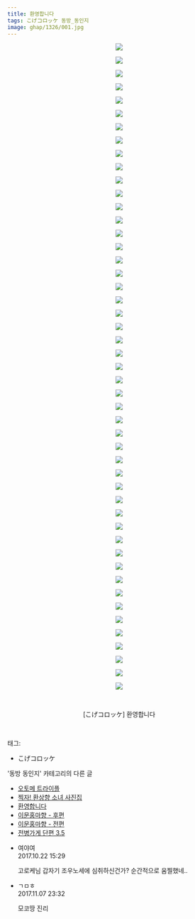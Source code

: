 ```yaml
---
title: 환영합니다
tags: こげコロッケ 동방_동인지
image: ghap/1326/001.jpg
---
```

<div class="article">
<p style="text-align: center; clear: none; float: none;"><img src="{{ site.nasurl }}/ghap/1326/001.jpg"/></p>
<p style="text-align: center; clear: none; float: none;"><img src="{{ site.nasurl }}/ghap/1326/002.jpg"/></p>
<p style="text-align: center; clear: none; float: none;"><img src="{{ site.nasurl }}/ghap/1326/003.jpg"/></p>
<p style="text-align: center; clear: none; float: none;"><img src="{{ site.nasurl }}/ghap/1326/004.jpg"/></p>
<p style="text-align: center; clear: none; float: none;"><img src="{{ site.nasurl }}/ghap/1326/005.jpg"/></p>
<p style="text-align: center; clear: none; float: none;"><img src="{{ site.nasurl }}/ghap/1326/006.jpg"/></p>
<p style="text-align: center; clear: none; float: none;"><img src="{{ site.nasurl }}/ghap/1326/007.jpg"/></p>
<p style="text-align: center; clear: none; float: none;"><img src="{{ site.nasurl }}/ghap/1326/008.jpg"/></p>
<p style="text-align: center; clear: none; float: none;"><img src="{{ site.nasurl }}/ghap/1326/009.jpg"/></p>
<p style="text-align: center; clear: none; float: none;"><img src="{{ site.nasurl }}/ghap/1326/010.jpg"/></p>
<p style="text-align: center; clear: none; float: none;"><img src="{{ site.nasurl }}/ghap/1326/011.jpg"/></p>
<p style="text-align: center; clear: none; float: none;"><img src="{{ site.nasurl }}/ghap/1326/012.jpg"/></p>
<p style="text-align: center; clear: none; float: none;"><img src="{{ site.nasurl }}/ghap/1326/013.jpg"/></p>
<p style="text-align: center; clear: none; float: none;"><img src="{{ site.nasurl }}/ghap/1326/014.jpg"/></p>
<p style="text-align: center; clear: none; float: none;"><img src="{{ site.nasurl }}/ghap/1326/015.jpg"/></p>
<p style="text-align: center; clear: none; float: none;"><img src="{{ site.nasurl }}/ghap/1326/016.jpg"/></p>
<p style="text-align: center; clear: none; float: none;"><img src="{{ site.nasurl }}/ghap/1326/017.jpg"/></p>
<p style="text-align: center; clear: none; float: none;"><img src="{{ site.nasurl }}/ghap/1326/018.jpg"/></p>
<p style="text-align: center; clear: none; float: none;"><img src="{{ site.nasurl }}/ghap/1326/019.jpg"/></p>
<p style="text-align: center; clear: none; float: none;"><img src="{{ site.nasurl }}/ghap/1326/020.jpg"/></p>
<p style="text-align: center; clear: none; float: none;"><img src="{{ site.nasurl }}/ghap/1326/021.jpg"/></p>
<p style="text-align: center; clear: none; float: none;"><img src="{{ site.nasurl }}/ghap/1326/022.jpg"/></p>
<p style="text-align: center; clear: none; float: none;"><img src="{{ site.nasurl }}/ghap/1326/023.jpg"/></p>
<p style="text-align: center; clear: none; float: none;"><img src="{{ site.nasurl }}/ghap/1326/024.jpg"/></p>
<p style="text-align: center; clear: none; float: none;"><img src="{{ site.nasurl }}/ghap/1326/025.jpg"/></p>
<p style="text-align: center; clear: none; float: none;"><img src="{{ site.nasurl }}/ghap/1326/026.jpg"/></p>
<p style="text-align: center; clear: none; float: none;"><img src="{{ site.nasurl }}/ghap/1326/027.jpg"/></p>
<p style="text-align: center; clear: none; float: none;"><img src="{{ site.nasurl }}/ghap/1326/028.jpg"/></p>
<p style="text-align: center; clear: none; float: none;"><img src="{{ site.nasurl }}/ghap/1326/029.jpg"/></p>
<p style="text-align: center; clear: none; float: none;"><img src="{{ site.nasurl }}/ghap/1326/030.jpg"/></p>
<p style="text-align: center; clear: none; float: none;"><img src="{{ site.nasurl }}/ghap/1326/031.jpg"/></p>
<p style="text-align: center; clear: none; float: none;"><img src="{{ site.nasurl }}/ghap/1326/032.jpg"/></p>
<p style="text-align: center; clear: none; float: none;"><img src="{{ site.nasurl }}/ghap/1326/033.jpg"/></p>
<p style="text-align: center; clear: none; float: none;"><img src="{{ site.nasurl }}/ghap/1326/034.jpg"/></p>
<p style="text-align: center; clear: none; float: none;"><img src="{{ site.nasurl }}/ghap/1326/035.jpg"/></p>
<p style="text-align: center; clear: none; float: none;"><img src="{{ site.nasurl }}/ghap/1326/036.jpg"/></p>
<p style="text-align: center; clear: none; float: none;"><img src="{{ site.nasurl }}/ghap/1326/037.jpg"/></p>
<p style="text-align: center; clear: none; float: none;"><img src="{{ site.nasurl }}/ghap/1326/038.jpg"/></p>
<p style="text-align: center; clear: none; float: none;"><img src="{{ site.nasurl }}/ghap/1326/039.jpg"/></p>
<p style="text-align: center; clear: none; float: none;"><img src="{{ site.nasurl }}/ghap/1326/040.jpg"/></p>
<p style="text-align: center; clear: none; float: none;"><img src="{{ site.nasurl }}/ghap/1326/041.jpg"/></p>
<p style="text-align: center; clear: none; float: none;"><img src="{{ site.nasurl }}/ghap/1326/042.jpg"/></p>
<p style="text-align: center; clear: none; float: none;"><img src="{{ site.nasurl }}/ghap/1326/043.jpg"/></p>
<p style="text-align: center; clear: none; float: none;"><img src="{{ site.nasurl }}/ghap/1326/044.jpg"/></p>
<p style="text-align: center; clear: none; float: none;"><img src="{{ site.nasurl }}/ghap/1326/045.jpg"/></p>
<p style="text-align: center; clear: none; float: none;"><img src="{{ site.nasurl }}/ghap/1326/046.jpg"/></p>
<p style="text-align: center; clear: none; float: none;"><img src="{{ site.nasurl }}/ghap/1326/047.jpg"/></p>
<p style="text-align: center; clear: none; float: none;"><img src="{{ site.nasurl }}/ghap/1326/048.jpg"/></p>
<p style="text-align: center; clear: none; float: none;"><img src="{{ site.nasurl }}/ghap/1326/049.jpg"/></p>
<p style="text-align: center; clear: none; float: none;"><br/></p>
<p style="text-align: center; clear: none; float: none;">[こげコロッケ] 환영합니다</p>
<p><br/></p>
</div><div class="tagTrail">
<p>태그: </p>
<ul>
<li>こげコロッケ</li>
</ul>
</div><div class="another">
<p>'동방 동인지' 카테고리의 다른 글</p>
<ul>
<li><a href="/2016-08-03-ghap_1328">오토메 트라이플</a></li>
<li><a href="/2016-08-03-ghap_1327">찍자! 환상향 소녀 사진집</a></li>
<li><a href="/2016-08-03-ghap_1326">환영합니다</a></li>
<li><a href="/2016-08-03-ghap_1325">이문홍마향 - 후편</a></li>
<li><a href="/2016-08-03-ghap_1324">이문홍마향 - 전편</a></li>
<li><a href="/2016-08-03-ghap_1322">전병가게 단편 3.5</a></li>
</ul>
</div><div class="cb_module cb_fluid">
<div class="cb_wrt cb_profile">
<div class="comment">
<ul>
<li class="cb_thumb_off" id="comment15111812">
<div class="cb_comment_area">
<div class="cb_info_area">
<div class="cb_section">
<span class="cb_nick_name">여야여</span>
</div>
<div class="cb_section">
<span class="cb_date">2017.10.22 15:29 </span>
</div>
</div>
<div class="cb_dsc_comment">
<p class="cb_dsc">
											고로케님 갑자기 조우노세에 심취하신건가? 순간적으로 움찔했네..
										</p>
</div>
</div></li>
<li class="cb_thumb_off" id="comment15124897">
<div class="cb_comment_area">
<div class="cb_info_area">
<div class="cb_section">
<span class="cb_nick_name">ㄱㅁㅎ</span>
</div>
<div class="cb_section">
<span class="cb_date">2017.11.07 23:32 </span>
</div>
</div>
<div class="cb_dsc_comment">
<p class="cb_dsc">
											모코땅 진리
										</p>
</div>
</div></li>
</ul>
</div>
</div><!-- commentList close -->
</div>